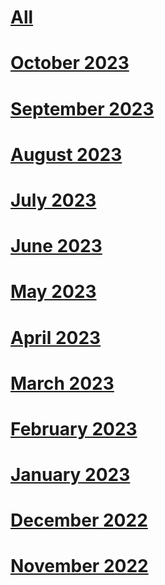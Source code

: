 # [All](index.md)

# [October 2023](2023-october.md)

# [September 2023](2023-september.md)

# [August 2023](2023-august.md)

# [July 2023](2023-july.md)

# [June 2023](2023-june.md)

# [May 2023](2023-may.md)

# [April 2023](2023-april.md)

# [March 2023](2023-march.md)

# [February 2023](2023-february.md)

# [January 2023](2023-january.md)

# [December 2022](2022-december.md)

# [November 2022](2022-november.md)
